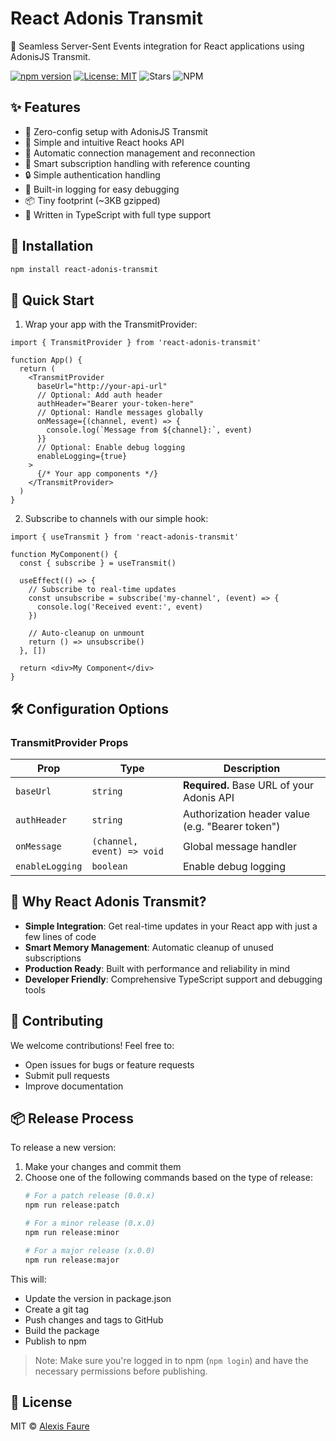 # React Adonis Transmit

🚀 Seamless Server-Sent Events integration for React applications using AdonisJS Transmit.

[![npm version](https://badge.fury.io/js/react-adonis-transmit.svg)](https://badge.fury.io/js/react-adonis-transmit)
[![License: MIT](https://img.shields.io/badge/License-MIT-yellow.svg)](https://opensource.org/licenses/MIT)
![Stars](https://img.shields.io/github/stars/FaureAlexis/react-adonis-transmit?style=social) 
![NPM](https://img.shields.io/npm/dt/react-adonis-transmit)


## ✨ Features

- 🔌 Zero-config setup with AdonisJS Transmit
- 🎯 Simple and intuitive React hooks API
- 🔄 Automatic connection management and reconnection
- 🧮 Smart subscription handling with reference counting
- 🔒 Simple authentication handling
- 📝 Built-in logging for easy debugging
- 📦 Tiny footprint (~3KB gzipped)
- 💪 Written in TypeScript with full type support

## 🚀 Installation

```bash
npm install react-adonis-transmit
```

## 🎯 Quick Start

1. Wrap your app with the TransmitProvider:

```tsx
import { TransmitProvider } from 'react-adonis-transmit'

function App() {
  return (
    <TransmitProvider 
      baseUrl="http://your-api-url"
      // Optional: Add auth header
      authHeader="Bearer your-token-here"
      // Optional: Handle messages globally
      onMessage={(channel, event) => {
        console.log(`Message from ${channel}:`, event)
      }}
      // Optional: Enable debug logging
      enableLogging={true}
    >
      {/* Your app components */}
    </TransmitProvider>
  )
}
```

2. Subscribe to channels with our simple hook:

```tsx
import { useTransmit } from 'react-adonis-transmit'

function MyComponent() {
  const { subscribe } = useTransmit()

  useEffect(() => {
    // Subscribe to real-time updates
    const unsubscribe = subscribe('my-channel', (event) => {
      console.log('Received event:', event)
    })

    // Auto-cleanup on unmount
    return () => unsubscribe()
  }, [])

  return <div>My Component</div>
}
```

## 🛠 Configuration Options

### TransmitProvider Props

| Prop | Type | Description |
|------|------|-------------|
| `baseUrl` | `string` | **Required.** Base URL of your Adonis API |
| `authHeader` | `string` | Authorization header value (e.g. "Bearer token") |
| `onMessage` | `(channel, event) => void` | Global message handler |
| `enableLogging` | `boolean` | Enable debug logging |

## 🌟 Why React Adonis Transmit?

- **Simple Integration**: Get real-time updates in your React app with just a few lines of code
- **Smart Memory Management**: Automatic cleanup of unused subscriptions
- **Production Ready**: Built with performance and reliability in mind
- **Developer Friendly**: Comprehensive TypeScript support and debugging tools

## 🤝 Contributing

We welcome contributions! Feel free to:
- Open issues for bugs or feature requests
- Submit pull requests
- Improve documentation

## 📦 Release Process

To release a new version:

1. Make your changes and commit them
2. Choose one of the following commands based on the type of release:
   ```bash
   # For a patch release (0.0.x)
   npm run release:patch

   # For a minor release (0.x.0)
   npm run release:minor

   # For a major release (x.0.0)
   npm run release:major
   ```

This will:
- Update the version in package.json
- Create a git tag
- Push changes and tags to GitHub
- Build the package
- Publish to npm

> Note: Make sure you're logged in to npm (`npm login`) and have the necessary permissions before publishing.

## 📝 License

MIT © [Alexis Faure](https://github.com/alexisfaure) 